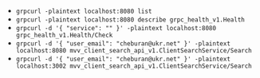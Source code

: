 

 - `grpcurl -plaintext localhost:8080 list`
 - `grpcurl -plaintext localhost:8080 describe grpc_health_v1.Health`
 - `grpcurl -d '{ "service": "" }' -plaintext localhost:8080 grpc_health_v1.Health/Check`
 - `grpcurl -d '{ "user_email": "cheburan@ukr.net" }' -plaintext localhost:8080 mvv_client_search_api_v1.ClientSearchService/Search`
 - `grpcurl -d '{ "user_email": "cheburan@ukr.net" }' -plaintext localhost:3002 mvv_client_search_api_v1.ClientSearchService/Search`
